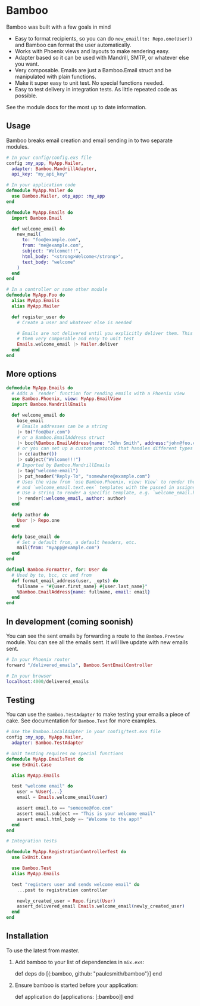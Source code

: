 # Bamboo

Bamboo was built with a few goals in mind

* Easy to format recipients, so you can do `new_email(to: Repo.one(User))` and Bamboo can format the user automatically.
* Works with Phoenix views and layouts to make rendering easy.
* Adapter based so it can be used with Mandrill, SMTP, or whatever else you want.
* Very composable. Emails are just a Bamboo.Email struct and be manipulated with plain functions.
* Make it super easy to unit test. No special functions needed.
* Easy to test delivery in integration tests. As little repeated code as possible.

See the module docs for the most up to date information.

## Usage

Bamboo breaks email creation and email sending in to two separate modules.

```elixir
# In your config/config.exs file
config :my_app, MyApp.Mailer,
  adapter: Bamboo.MandrillAdapter,
  api_key: "my_api_key"

# In your application code
defmodule MyApp.Mailer do
  use Bamboo.Mailer, otp_app: :my_app
end

defmodule MyApp.Emails do
  import Bamboo.Email

  def welcome_email do
    new_mail(
      to: "foo@example.com",
      from: "me@example.com",
      subject: "Welcome!!!",
      html_body: "<strong>Welcome</strong>",
      text_body: "welcome"
    )
  end
end

# In a controller or some other module
defmodule MyApp.Foo do
  alias MyApp.Emails
  alias MyApp.Mailer

  def register_user do
    # Create a user and whatever else is needed

    # Emails are not delivered until you explicitly deliver them. This makes
    # them very composable and easy to unit test
    Emails.welcome_email |> Mailer.deliver
  end
end
```

## More options

```elixir
defmodule MyApp.Emails do
  # Adds a `render` function for rending emails with a Phoenix view
  use Bamboo.Phoenix, view: MyApp.EmailView
  import Bamboo.MandrillEmails

  def welcome_email do
    base_email
    # Emails addresses can be a string
    |> to("foo@bar.com")
    # or a Bamboo.EmailAddress struct
    |> bcc(%Bamboo.EmailAddress{name: "John Smith", address:"john@foo.com"})
    # or you can set up a custom protocol that handles different types of structs.
    |> cc(author())
    |> subject("Welcome!!!")
    # Imported by Bamboo.MandrillEmails
    |> tag("welcome-email")
    |> put_header("Reply-To", "somewhere@example.com")
    # Uses the view from `use Bamboo.Phoenix, view: View` to render the `welcome_email.html.eex`
    # and `welcome_email.text.eex` templates with the passed in assigns.
    # Use a string to render a specific template, e.g. `welcome_email.html.eex`
    |> render(:welcome_email, author: author)
  end

  defp author do
    User |> Repo.one
  end

  defp base_email do
    # Set a default from, a default headers, etc.
    mail(from: "myapp@example.com")
  end
end

defimpl Bamboo.Formatter, for: User do
  # Used by to, bcc, cc and from
  def format_email_address(user, _opts) do
    fullname = "#{user.first_name} #{user.last_name}"
    %Bamboo.EmailAddress{name: fullname, email: email}
  end
end
```

## In development (coming soonish)

You can see the sent emails by forwarding a route to the `Bamboo.Preview`
module. You can see all the emails sent. It will live update with new emails
sent.

```elixir
# In your Phoenix router
forward "/delivered_emails", Bamboo.SentEmailController

# In your browser
localhost:4000/delivered_emails
```

## Testing

You can use the `Bamboo.TestAdapter` to make testing your emails a piece of cake.
See documentation for `Bamboo.Test` for more examples.

```elixir
# Use the Bamboo.LocalAdapter in your config/test.exs file
config :my_app, MyApp.Mailer,
  adapter: Bamboo.TestAdapter

# Unit testing requires no special functions
defmodule MyApp.EmailsTest do
  use ExUnit.Case

  alias MyApp.Emails

  test "welcome email" do
    user = %User{...}
    email = Emails.welcome_email(user)

    assert email.to == "someone@foo.com"
    assert email.subject == "This is your welcome email"
    assert email.html_body =~ "Welcome to the app!"
  end
end

# Integration tests

defmodule MyApp.RegistrationControllerTest do
  use ExUnit.Case

  use Bamboo.Test
  alias MyApp.Emails

  test "registers user and sends welcome email" do
    ...post to registration controller

    newly_created_user = Repo.first(User)
    assert_delivered_email Emails.welcome_email(newly_created_user)
  end
end

```

## Installation

To use the latest from master.

  1. Add bamboo to your list of dependencies in `mix.exs`:

        def deps do
          [{:bamboo, github: "paulcsmith/bamboo"}]
        end

  2. Ensure bamboo is started before your application:

        def application do
          [applications: [:bamboo]]
        end
